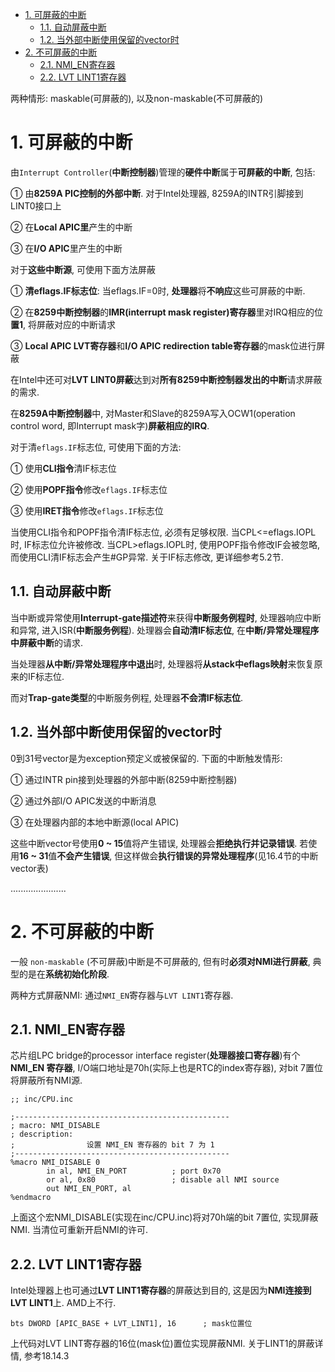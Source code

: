 
<!-- @import "[TOC]" {cmd="toc" depthFrom=1 depthTo=6 orderedList=false} -->

<!-- code_chunk_output -->

- [1. 可屏蔽的中断](#1-可屏蔽的中断)
  - [1.1. 自动屏蔽中断](#11-自动屏蔽中断)
  - [1.2. 当外部中断使用保留的vector时](#12-当外部中断使用保留的vector时)
- [2. 不可屏蔽的中断](#2-不可屏蔽的中断)
  - [2.1. NMI_EN寄存器](#21-nmi_en寄存器)
  - [2.2. LVT LINT1寄存器](#22-lvt-lint1寄存器)

<!-- /code_chunk_output -->

两种情形: maskable(可屏蔽的), 以及non-maskable(不可屏蔽的)

# 1. 可屏蔽的中断

由`Interrupt Controller`(**中断控制器**)管理的**硬件中断**属于**可屏蔽的中断**, 包括:

① 由**8259A PIC控制的外部中断**. 对于Intel处理器, 8259A的INTR引脚接到LINT0接口上

② 在**Local APIC里**产生的中断

③ 在**I/O APIC**里产生的中断

对于**这些中断源**, 可使用下面方法屏蔽

① **清eflags.IF标志位**: 当eflags.IF=0时, **处理器**将**不响应**这些可屏蔽的中断.

② 在**8259中断控制器**的**IMR(interrupt mask register)寄存器**里对IRQ相应的位**置1**, 将屏蔽对应的中断请求

③ **Local APIC LVT寄存器**和**I/O APIC redirection table寄存器**的mask位进行屏蔽

在Intel中还可对**LVT LINT0屏蔽**达到对**所有8259中断控制器发出的中断**请求屏蔽的需求.

在**8259A中断控制器**中, 对Master和Slave的8259A写入OCW1(operation control word, 即Interrupt mask字)**屏蔽相应的IRQ**.

对于清`eflags.IF`标志位, 可使用下面的方法:

① 使用**CLI指令**清IF标志位

② 使用**POPF指令**修改`eflags.IF`标志位

③ 使用**IRET指令**修改`eflags.IF`标志位

当使用CLI指令和POPF指令清IF标志位, 必须有足够权限. 当CPL<=eflags.IOPL时, IF标志位允许被修改. 当CPL>eflags.IOPL时, 使用POPF指令修改IF会被忽略, 而使用CLI清IF标志会产生\#GP异常. 关于IF标志修改, 更详细参考5.2节.

## 1.1. 自动屏蔽中断

当中断或异常使用**Interrupt\-gate描述符**来获得**中断服务例程时**, 处理器响应中断和异常, 进入ISR(**中断服务例程**). 处理器会**自动清IF标志位**, 在**中断/异常处理程序中屏蔽中断**的请求.

当处理器**从中断/异常处理程序中退出**时, 处理器将**从stack中eflags映射**来恢复原来的IF标志位. 

而对**Trap\-gate类型**的中断服务例程, 处理器**不会清IF标志位**.

## 1.2. 当外部中断使用保留的vector时

0到31号vector是为exception预定义或被保留的. 下面的中断触发情形:

① 通过INTR pin接到处理器的外部中断(8259中断控制器)

② 通过外部I/O APIC发送的中断消息

③ 在处理器内部的本地中断源(local APIC)

这些中断vector号使用**0 \~ 15**值将产生错误, 处理器会**拒绝执行并记录错误**. 若使用**16 \~ 31**值**不会产生错误**, 但这样做会**执行错误的异常处理程序**(见16.4节的中断vector表)

......................

# 2. 不可屏蔽的中断

一般 `non-maskable` (不可屏蔽)中断是不可屏蔽的, 但有时**必须对NMI进行屏蔽**, 典型的是在**系统初始化阶段**.

两种方式屏蔽NMI: 通过`NMI_EN`寄存器与`LVT LINT1`寄存器.

## 2.1. NMI_EN寄存器

芯片组LPC bridge的processor interface register(**处理器接口寄存器**)有个 **NMI\_EN 寄存器**, I/O端口地址是70h(实际上也是RTC的index寄存器), 对bit 7置位将屏蔽所有NMI源.

```x86asm
;; inc/CPU.inc

;------------------------------------------------
; macro: NMI_DISABLE
; description:
;                设置 NMI_EN 寄存器的 bit 7 为 1
;------------------------------------------------
%macro NMI_DISABLE 0
        in al, NMI_EN_PORT          ; port 0x70
        or al, 0x80                 ; disable all NMI source
        out NMI_EN_PORT, al
%endmacro
```

上面这个宏NMI\_DISABLE(实现在inc/CPU.inc)将对70h端的bit 7置位, 实现屏蔽NMI. 当清位可重新开启NMI的许可.

## 2.2. LVT LINT1寄存器

Intel处理器上也可通过**LVT LINT1寄存器**的屏蔽达到目的, 这是因为**NMI连接到LVT LINT1**上. AMD上不行.

```x86asm
bts DWORD [APIC_BASE + LVT_LINT1], 16      ; mask位置位
```

上代码对LVT LINT寄存器的16位(mask位)置位实现屏蔽NMI. 关于LINT1的屏蔽详情, 参考18.14.3